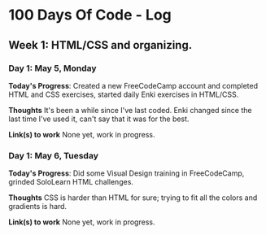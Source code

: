 # 100 Days Of Code - Log

## Week 1: HTML/CSS and organizing.
### Day 1: May 5, Monday

**Today's Progress**: Created a new FreeCodeCamp account and completed HTML and CSS exercises, started daily Enki exercises in HTML/CSS.

**Thoughts** It's been a while since I've last coded. Enki changed since the last time I've used it, can't say that it was for the best.

**Link(s) to work**
None yet, work in progress.

### Day 1: May 6, Tuesday
**Today's Progress**: Did some Visual Design training in FreeCodeCamp, grinded SoloLearn HTML challenges.

**Thoughts** CSS is harder than HTML for sure; trying to fit all the colors and gradients is hard.

**Link(s) to work**
None yet, work in progress.

